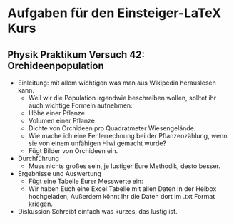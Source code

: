 # Aufgaben für den Einsteiger-LaTeX Kurs

## Physik Praktikum Versuch 42: Orchideenpopulation
 - Einleitung: mit allem wichtigen was man aus Wikipedia herauslesen kann.
	- Weil wir die Population irgendwie beschreiben wollen, solltet ihr auch wichtige Formeln aufnehmen:
	- Höhe einer Pflanze
	- Volumen einer Pflanze
	- Dichte von Orchideen pro Quadratmeter Wiesengelände.
	- Wie mache ich eine Fehlerrechnung bei der Pflanzenzählung, wenn sie von einem unfähigen Hiwi gemacht wurde?
	- Fügt Bilder von Orchideen ein. 
- Durchführung
	- Muss nichts großes sein, je lustiger Eure Methodik, desto besser.
- Ergebnisse und Auswertung
	- Fügt eine Tabelle Eurer Messwerte ein:
	- Wir haben Euch eine Excel Tabelle mit allen Daten in der Heibox hochgeladen, Außerdem könnt Ihr die Daten dort im .txt Format kriegen.
- Diskussion
	Schreibt einfach was kurzes, das lustig ist. 
